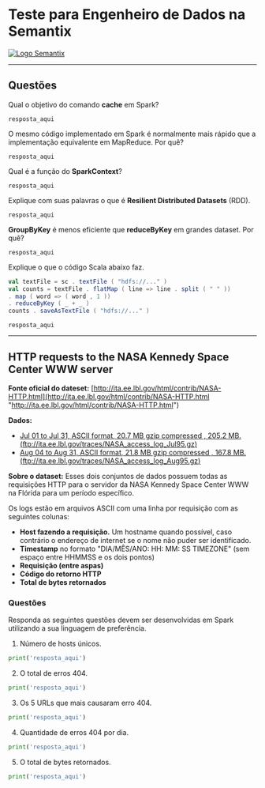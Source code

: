 # Teste para Engenheiro de Dados na Semantix

[![Logo Semantix](https://github.com/paaarx/semantix/blob/master/semantix_logo.jpg "Logo Semantix")](https://github.com/paaarx/semantix/blob/master/semantix_logo.jpg "Logo Semantix")

------------

## Questões

Qual o objetivo do comando **cache** em Spark?
```
resposta_aqui
```

O mesmo código implementado em Spark é normalmente mais rápido que a implementação equivalente em MapReduce. Por quê?
```
resposta_aqui
```

Qual é a função do **SparkContext**?
```
resposta_aqui
```

Explique com suas palavras o que é **Resilient Distributed Datasets** (RDD).
```
resposta_aqui
```

**GroupByKey** é menos eficiente que **reduceByKey** em grandes dataset. Por quê?
```
resposta_aqui
```

Explique o que o código Scala abaixo faz.
```scala
val textFile = sc . textFile ( "hdfs://..." )
val counts = textFile . flatMap ( line => line . split ( " " ))
. map ( word => ( word , 1 ))
. reduceByKey ( _ + _ )
counts . saveAsTextFile ( "hdfs://..." )
```

```
resposta_aqui
```

------------

## HTTP requests to the NASA Kennedy Space Center WWW server

**Fonte oficial do dateset:** [http://ita.ee.lbl.gov/html/contrib/NASA-HTTP.html](http://ita.ee.lbl.gov/html/contrib/NASA-HTTP.html "http://ita.ee.lbl.gov/html/contrib/NASA-HTTP.html")

**Dados:**
- [Jul 01 to Jul 31, ASCII format, 20.7 MB gzip compressed , 205.2 MB. (ftp://ita.ee.lbl.gov/traces/NASA_access_log_Jul95.gz)](ftp://ita.ee.lbl.gov/traces/NASA_access_log_Jul95.gz "Jul 01 to Jul 31, ASCII format, 20.7 MB gzip compressed , 205.2 MB.")
- [Aug 04 to Aug 31, ASCII format, 21.8 MB gzip compressed , 167.8 MB. (ftp://ita.ee.lbl.gov/traces/NASA_access_log_Aug95.gz)](ftp://ita.ee.lbl.gov/traces/NASA_access_log_Aug95.gz "Aug 04 to Aug 31, ASCII format, 21.8 MB gzip compressed , 167.8 MB.")

**Sobre o dataset:** Esses dois conjuntos de dados possuem todas as requisições HTTP para o servidor da NASA Kennedy Space Center WWW na Flórida para um período específico.

Os logs estão em arquivos ASCII com uma linha por requisição com as seguintes colunas:
- **Host fazendo a requisição.** Um hostname quando possível, caso contrário o endereço de internet se o nome não puder ser identificado.
- **Timestamp** no formato "DIA/MÊS/ANO: HH: MM: SS TIMEZONE" (sem espaço entre HHMMSS e os dois pontos)
- **Requisição (entre aspas)**
- **Código do retorno HTTP**
- **Total de bytes retornados**

### Questões
Responda as seguintes questões devem ser desenvolvidas em Spark utilizando a sua linguagem de preferência.

1. Número de hosts únicos.
```python
print('resposta_aqui')
```

2. O total de erros 404.
```python
print('resposta_aqui')
```

3. Os 5 URLs que mais causaram erro 404.
```python
print('resposta_aqui')
```

4. Quantidade de erros 404 por dia.
```python
print('resposta_aqui')
```

5. O total de bytes retornados.
```python
print('resposta_aqui')
```
